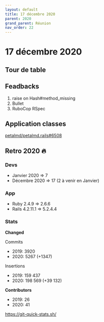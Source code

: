 ```yaml
---
layout: default
title: 17 décembre 2020
parent: 2020
grand_parent: Réunion
nav_order: 22
---
```


# 17 décembre 2020

## Tour de table

## Feadbacks

1. raise on Hash#method_missing
2. Bullet
3. RuboCop RSpec

## Application classes

[petalmd/petalmd.rails#6508](https://github.com/petalmd/petalmd.rails/pull/6508)

## Retro 2020 🔥

### Devs

* Janvier 2020 => 7
* Décembre 2020 => 17 (2 à venir en Janvier)

### App

* Ruby 2.4.9 => 2.6.6
* Rails 4.2.11.1 => 5.2.4.4

### Stats

**Changed**

Commits
* 2019: 3920
* 2020: 5267 (+1347)

Insertions

* 2019: 159 437
* 2020: 198 569 (+39 132)

**Contributors**

* 2019: 26
* 2020: 41

https://git-quick-stats.sh/

